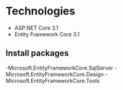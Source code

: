 # Technologies
- ASP.NET Core 3.1
- Entity Framework Core 3.1
## Install packages
-Microsoft.EntityFrameworkCore.SqlServer
-Microsoft.EntityFrameworkCore.Design
-Microsoft.EntityFrameworkCore.Tools